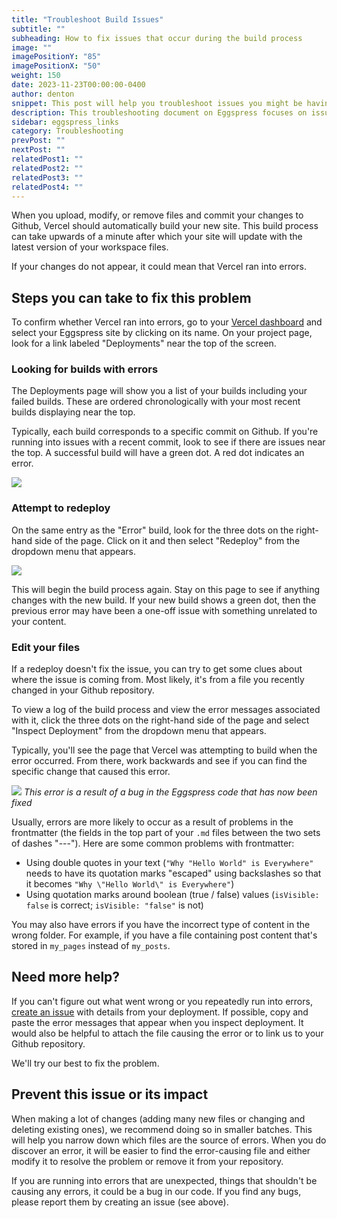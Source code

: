 ```yaml
---
title: "Troubleshoot Build Issues"
subtitle: ""
subheading: How to fix issues that occur during the build process
image: ""
imagePositionY: "85"
imagePositionX: "50"
weight: 150
date: 2023-11-23T00:00:00-0400
author: denton
snippet: This post will help you troubleshoot issues you might be having with your build on Vercel and what to do if you're still having issues.
description: This troubleshooting document on Eggspress focuses on issues with the build process on Vercel.
sidebar: eggspress_links
category: Troubleshooting
prevPost: ""
nextPost: ""
relatedPost1: ""
relatedPost2: ""
relatedPost3: ""
relatedPost4: ""
---
```


When you upload, modify, or remove files and commit your changes to Github, Vercel should automatically build your new site. This build process can take upwards of a minute after which your site will update with the latest version of your workspace files.

If your changes do not appear, it could mean that Vercel ran into errors.

## Steps you can take to fix this problem
To confirm whether Vercel ran into errors, go to your [Vercel dashboard](https://vercel.com/dashboard) and select your Eggspress site by clicking on its name. On your project page, look for a link labeled "Deployments" near the top of the screen.

### Looking for builds with errors
The Deployments page will show you a list of your builds including your failed builds. These are ordered chronologically with your most recent builds displaying near the top. 

Typically, each build corresponds to a specific commit on Github. If you're running into issues with a recent commit, look to see if there are issues near the top. A successful build will have a green dot. A red dot indicates an error. 

![](Pasted%20image%2020231128125005.png)

### Attempt to redeploy
On the same entry as the "Error" build, look for the three dots on the right-hand side of the page. Click on it and then select "Redeploy" from the dropdown menu that appears.

![](Pasted%20image%2020231128125400.png)

This will begin the build process again. Stay on this page to see if anything changes with the new build. If your new build shows a green dot, then the previous error may have been a one-off issue with something unrelated to your content.

### Edit your files
If a redeploy doesn't fix the issue, you can try to get some clues about where the issue is coming from. Most likely, it's from a file you recently changed in your Github repository.

To view a log of the build process and view the error messages associated with it, click the three dots on the right-hand side of the page and select "Inspect Deployment" from the dropdown menu that appears.

Typically, you'll see the page that Vercel was attempting to build when the error occurred. From there, work backwards and see if you can find the specific change that caused this error.

![](Pasted%20image%2020231128125900.png)
*This error is a result of a bug in the Eggspress code that has now been fixed*

Usually, errors are more likely to occur as a result of problems in the frontmatter (the fields in the top part of your `.md` files between the two sets of dashes "---"). Here are some common problems with frontmatter:

- Using double quotes in your text (`"Why "Hello World" is Everywhere"` needs to have its quotation marks "escaped" using backslashes so that it becomes `"Why \"Hello World\" is Everywhere"`)
- Using quotation marks around boolean (true / false) values (`isVisible: false` is correct; `isVisible: "false"` is not)

You may also have errors if you have the incorrect type of content in the wrong folder. For example, if you have a file containing post content that's stored in `my_pages` instead of `my_posts`.

## Need more help?
If you can't figure out what went wrong or you repeatedly run into errors, [create an issue](https://github.com/dentonzh/Eggspress/issues/new) with details from your deployment. If possible, copy and paste the error messages that appear when you inspect deployment. It would also be helpful to attach the file causing the error or to link us to your Github repository.

We'll try our best to fix the problem.

## Prevent this issue or its impact
When making a lot of changes (adding many new files or changing and deleting existing ones), we recommend doing so in smaller batches. This will help you narrow down which files are the source of errors. When you do discover an error, it will be easier to find the error-causing file and either modify it to resolve the problem or remove it from your repository.

If you are running into errors that are unexpected, things that shouldn't be causing any errors, it could be a bug in our code. If you find any bugs, please report them by creating an issue (see above).